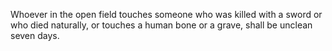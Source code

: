 Whoever in the open field touches someone who was killed with a sword or who died naturally, or touches a human bone or a grave, shall be unclean seven days.
